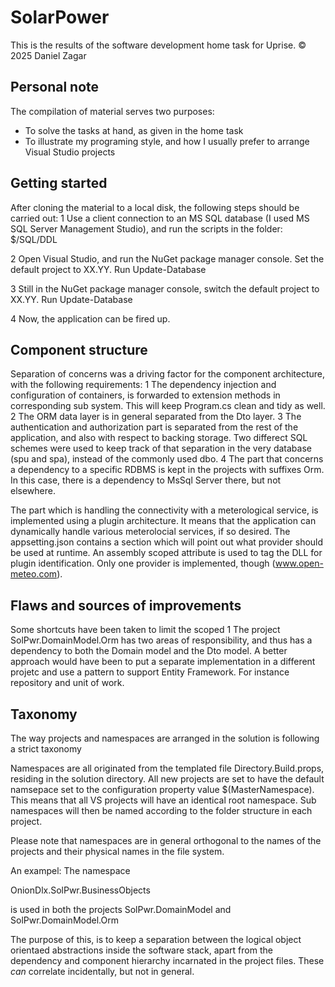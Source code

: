 # SolarPower

This is the results of the software development home task for Uprise.
&copy; 2025 Daniel Zagar

## Personal note

The compilation of material serves two purposes:
* To solve the tasks at hand, as given in the home task
* To illustrate my programing style, and how I usually prefer to arrange Visual Studio projects

## Getting started

After cloning the material to a local disk, the following steps should be carried out:
1 Use a client connection to an MS SQL database (I used MS SQL Server Management Studio), and run the scripts in the folder:
$/SQL/DDL

2 Open Visual Studio, and run the NuGet package manager console. Set the default project to XX.YY. 
Run Update-Database

3 Still in the NuGet package manager console, switch the default project to XX.YY. 
Run Update-Database

4 Now, the application can be fired up. 

## Component structure

Separation of concerns was a driving factor for the component architecture, with the following requirements:
1 The dependency injection and configuration of containers, is forwarded to extension methods in corresponding sub system. This will keep Program.cs clean and tidy as well.
2 The ORM data layer is in general separated from the Dto layer. 
3 The authentication and authorization part is separated from the rest of the application, and also with respect to backing storage. Two differect SQL schemes were used to keep track of that separation in the very database (spu and spa), instead of the commonly used dbo.
4 The part that concerns a dependency to a specific RDBMS is kept in the projects with suffixes Orm. In this case, there is a dependency to MsSql Server there, but not elsewhere.

The part which is handling the connectivity with a meterological service, is implemented using a plugin architecture. It means that the application can dynamically handle various meterolocial services, if so desired. The appsetting.json contains a section which will point out what provider should be used at runtime. An assembly scoped attribute is used to tag the DLL for plugin identification. Only one provider is implemented, though (www.open-meteo.com).

## Flaws and sources of improvements

Some shortcuts have been taken to limit the scoped
1 The project SolPwr.DomainModel.Orm has two areas of responsibility, and thus has a dependency to both the Domain model and the Dto model. A better approach would have been to put a separate implementation in a different projetc and use a pattern to support Entity Framework. For instance repository and unit of work.

## Taxonomy

The way projects and namespaces are arranged in the solution is following a strict taxonomy

Namespaces are all originated from the templated file Directory.Build.props, residing in the solution directory. All new projects are set to have the default namsepace set to the configuration property value $(MasterNamespace). This means that all VS projects will have an identical root namespace. Sub namespaces will then be named according to the folder structure in each project.

Please note that namespaces are in general orthogonal to the names of the projects and their physical names in the file system.

An exampel: The namespace

OnionDlx.SolPwr.BusinessObjects

is used in both the projects SolPwr.DomainModel and SolPwr.DomainModel.Orm

The purpose of this, is to keep a separation between the logical object orientaed abstractions inside the software stack, apart from the dependency and component hierarchy incarnated in the project files. These _can_ correlate incidentally, but not in general.

